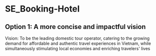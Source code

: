 # SE_Booking-Hotel

## Option 1: A more concise and impactful vision

Vision: To be the leading domestic tour operator, catering to the growing demand for affordable and authentic travel experiences in Vietnam, while simultaneously stimulating local economies and enriching travelers' lives
